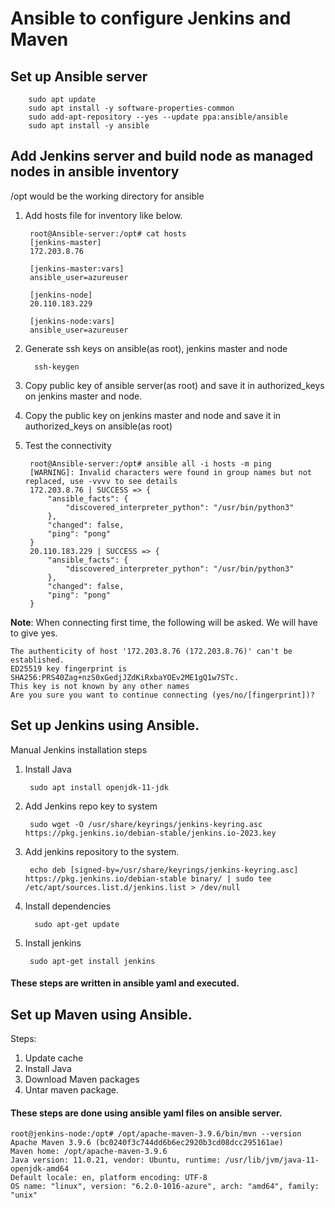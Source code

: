 

# Ansible to configure Jenkins and Maven

## Set up Ansible server

        sudo apt update
        sudo apt install -y software-properties-common
        sudo add-apt-repository --yes --update ppa:ansible/ansible
        sudo apt install -y ansible

## Add Jenkins server and build node as managed nodes in ansible inventory

/opt would be the working directory for ansible

1. Add hosts file for inventory like below.

        root@Ansible-server:/opt# cat hosts
        [jenkins-master]
        172.203.8.76

        [jenkins-master:vars]
        ansible_user=azureuser

        [jenkins-node]
        20.110.183.229

        [jenkins-node:vars]
        ansible_user=azureuser


2. Generate ssh keys on ansible(as root), jenkins master and node

         ssh-keygen

3. Copy public key of ansible server(as root) and save it in authorized_keys on jenkins master and node.

4. Copy the public key on jenkins master and node and save it in authorized_keys on ansible(as root)

5. Test the connectivity

        root@Ansible-server:/opt# ansible all -i hosts -m ping
        [WARNING]: Invalid characters were found in group names but not replaced, use -vvvv to see details
        172.203.8.76 | SUCCESS => {
            "ansible_facts": {
                "discovered_interpreter_python": "/usr/bin/python3"
            },
            "changed": false,
            "ping": "pong"
        }
        20.110.183.229 | SUCCESS => {
            "ansible_facts": {
                "discovered_interpreter_python": "/usr/bin/python3"
            },
            "changed": false,
            "ping": "pong"
        }

__Note__: When connecting first time, the following will be asked. We will have to give yes.

    The authenticity of host '172.203.8.76 (172.203.8.76)' can't be established.
    ED25519 key fingerprint is SHA256:PRS40Zag+nzS0xGedjJZdKiRxbaYOEv2ME1gQ1w7STc.
    This key is not known by any other names
    Are you sure you want to continue connecting (yes/no/[fingerprint])? 


## Set up Jenkins using Ansible.

Manual Jenkins installation steps

1. Install Java

        sudo apt install openjdk-11-jdk
2. Add Jenkins repo key to system

        sudo wget -O /usr/share/keyrings/jenkins-keyring.asc https://pkg.jenkins.io/debian-stable/jenkins.io-2023.key

3. Add jenkins repository  to the system.

        echo deb [signed-by=/usr/share/keyrings/jenkins-keyring.asc] https://pkg.jenkins.io/debian-stable binary/ | sudo tee /etc/apt/sources.list.d/jenkins.list > /dev/null
4. Install dependencies        

         sudo apt-get update

5. Install jenkins

        sudo apt-get install jenkins

#### These steps are written in ansible yaml and executed.

## Set up Maven using Ansible.

Steps:

1. Update cache
2. Install Java
3. Download Maven packages
4. Untar maven package.

#### These steps are done using ansible yaml files on ansible server.

    root@jenkins-node:/opt# /opt/apache-maven-3.9.6/bin/mvn --version
    Apache Maven 3.9.6 (bc0240f3c744dd6b6ec2920b3cd08dcc295161ae)
    Maven home: /opt/apache-maven-3.9.6
    Java version: 11.0.21, vendor: Ubuntu, runtime: /usr/lib/jvm/java-11-openjdk-amd64
    Default locale: en, platform encoding: UTF-8
    OS name: "linux", version: "6.2.0-1016-azure", arch: "amd64", family: "unix"






